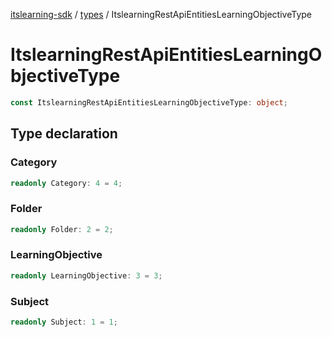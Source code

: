 [itslearning-sdk](../../modules.md) / [types](../index.md) / ItslearningRestApiEntitiesLearningObjectiveType

# ItslearningRestApiEntitiesLearningObjectiveType

```ts
const ItslearningRestApiEntitiesLearningObjectiveType: object;
```

## Type declaration

### Category

```ts
readonly Category: 4 = 4;
```

### Folder

```ts
readonly Folder: 2 = 2;
```

### LearningObjective

```ts
readonly LearningObjective: 3 = 3;
```

### Subject

```ts
readonly Subject: 1 = 1;
```
